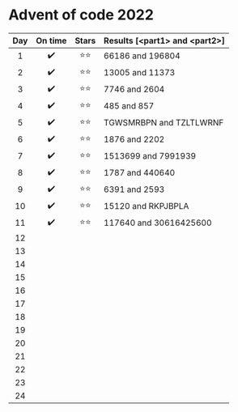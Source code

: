 # Advent of code 2022

| Day | On time | Stars | Results [&lt;part1> and &lt;part2>] |
|:---:|:-------:|:-----:|:------------------------------------|
|  1  |   ✔️    |  ⭐⭐   | 66186 and 196804                    |
|  2  |   ✔️    |  ⭐⭐   | 13005 and 11373                     |
|  3  |   ✔️    |  ⭐⭐   | 7746 and 2604                       |
|  4  |   ✔️    |  ⭐⭐   | 485 and 857                         |
|  5  |   ✔️    |  ⭐⭐   | TGWSMRBPN and TZLTLWRNF             |
|  6  |   ✔️    |  ⭐⭐   | 1876 and 2202                       |
|  7  |   ✔️    |  ⭐⭐   | 1513699 and 7991939                 |
|  8  |   ✔️    |  ⭐⭐   | 1787 and 440640                     |
|  9  |   ✔️    |  ⭐⭐   | 6391 and 2593                       |
| 10  |   ✔️    |  ⭐⭐   | 15120 and RKPJBPLA                  |
| 11  |   ✔️    |  ⭐⭐   | 117640 and 30616425600              |
| 12  |         |       |                                     |
| 13  |         |       |                                     |
| 14  |         |       |                                     |
| 15  |         |       |                                     |
| 16  |         |       |                                     |
| 17  |         |       |                                     |
| 18  |         |       |                                     |
| 19  |         |       |                                     |
| 20  |         |       |                                     |
| 21  |         |       |                                     |
| 22  |         |       |                                     |
| 23  |         |       |                                     |
| 24  |         |       |                                     |
